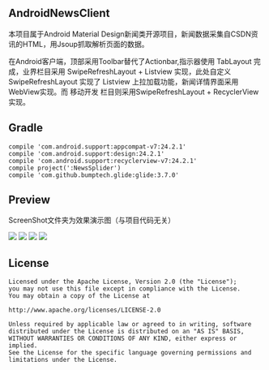 ## AndroidNewsClient

本项目属于Android Material Design新闻类开源项目，新闻数据采集自CSDN资讯的HTML，用Jsoup抓取解析页面的数据。

在Android客户端，顶部采用Toolbar替代了Actionbar,指示器使用 TabLayout 完成，业界栏目采用 SwipeRefreshLayout + Listview 实现，此处自定义 SwipeRefreshLayout 实现了 Listview 上拉加载功能，新闻详情界面采用WebView实现。而 移动开发 栏目则采用SwipeRefreshLayout + RecyclerView 实现。

## Gradle

    compile 'com.android.support:appcompat-v7:24.2.1'
    compile 'com.android.support:design:24.2.1'
    compile 'com.android.support:recyclerview-v7:24.2.1'
    compile project(':NewsSplider')
    compile 'com.github.bumptech.glide:glide:3.7.0'

## Preview

ScreenShot文件夹为效果演示图（与项目代码无关）

![](https://raw.githubusercontent.com/smartbetter/AndroidNewsClient/master/ScreenShot/Screenshot0.gif)
![](https://raw.githubusercontent.com/smartbetter/AndroidNewsClient/master/ScreenShot/Screenshot1.gif)
![](https://raw.githubusercontent.com/smartbetter/AndroidNewsClient/master/ScreenShot/Screenshot2.gif)
![](https://raw.githubusercontent.com/smartbetter/AndroidNewsClient/master/ScreenShot/Screenshot3.gif)

## License
    
    Licensed under the Apache License, Version 2.0 (the "License");
    you may not use this file except in compliance with the License.
    You may obtain a copy of the License at
    
    http://www.apache.org/licenses/LICENSE-2.0
    
    Unless required by applicable law or agreed to in writing, software
    distributed under the License is distributed on an "AS IS" BASIS,
    WITHOUT WARRANTIES OR CONDITIONS OF ANY KIND, either express or implied.
    See the License for the specific language governing permissions and
    limitations under the License.
